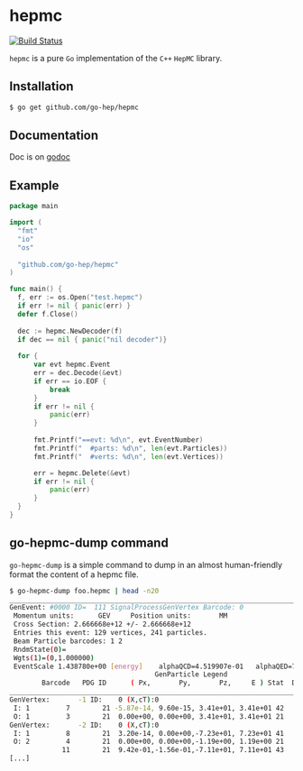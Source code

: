 hepmc
=====

[![Build Status](https://secure.travis-ci.org/go-hep/hepmc.png)](http://travis-ci.org/go-hep/hepmc)

``hepmc`` is a pure ``Go`` implementation of the ``C++`` ``HepMC``
library.

## Installation

```sh
$ go get github.com/go-hep/hepmc
```

## Documentation

Doc is on [godoc](http://godoc.org/github.com/go-hep/hepmc)

## Example

```go
package main

import (
  "fmt"
  "io"
  "os"
  
  "github.com/go-hep/hepmc"
)

func main() {
  f, err := os.Open("test.hepmc")
  if err != nil { panic(err) }
  defer f.Close()
  
  dec := hepmc.NewDecoder(f)
  if dec == nil { panic("nil decoder")}
  
  for {
      var evt hepmc.Event
      err = dec.Decode(&evt)
      if err == io.EOF {
          break
      }
      if err != nil {
          panic(err)
      }
      
      fmt.Printf("==evt: %d\n", evt.EventNumber)
      fmt.Printf("  #parts: %d\n", len(evt.Particles))
      fmt.Printf("  #verts: %d\n", len(evt.Vertices))

      err = hepmc.Delete(&evt)
      if err != nil {
          panic(err)
      }
  }
}
```

## go-hepmc-dump command

``go-hepmc-dump`` is a simple command to dump in an almost
human-friendly format the content of a hepmc file.

```sh
$ go-hepmc-dump foo.hepmc | head -n20
________________________________________________________________________________
GenEvent: #0000 ID=  111 SignalProcessGenVertex Barcode: 0
 Momentum units:      GEV     Position units:       MM
 Cross Section: 2.666668e+12 +/- 2.666668e+12
 Entries this event: 129 vertices, 241 particles.
 Beam Particle barcodes: 1 2
 RndmState(0)=
 Wgts(1)=(0,1.000000)
 EventScale 1.438780e+00 [energy] 	 alphaQCD=4.519907e-01	 alphaQED=7.472465e-03
                                    GenParticle Legend
        Barcode   PDG ID      ( Px,       Py,       Pz,     E ) Stat  DecayVtx
________________________________________________________________________________
GenVertex:       -1 ID:    0 (X,cT):0
 I: 1         7        21 -5.87e-14, 9.60e-15, 3.41e+01, 3.41e+01 42        -1
 O: 1         3        21  0.00e+00, 0.00e+00, 3.41e+01, 3.41e+01 21        -3
GenVertex:       -2 ID:    0 (X,cT):0
 I: 1         8        21  3.20e-14, 0.00e+00,-7.23e+01, 7.23e+01 41        -2
 O: 2         4        21  0.00e+00, 0.00e+00,-1.19e+00, 1.19e+00 21        -3
             11        21  9.42e-01,-1.56e-01,-7.11e+01, 7.11e+01 43       -12
[...]
```


